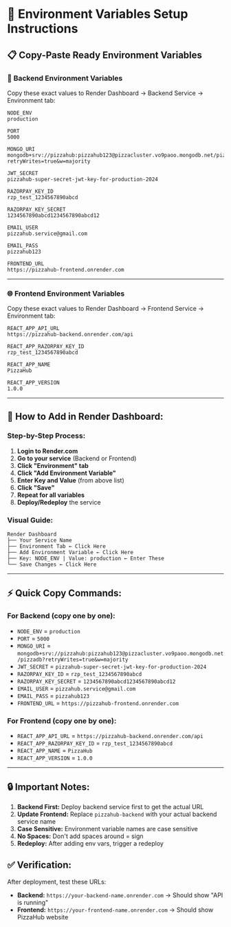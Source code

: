 # 🔑 Environment Variables Setup Instructions

## 📋 **Copy-Paste Ready Environment Variables**

### 🔧 **Backend Environment Variables**
Copy these exact values to Render Dashboard → Backend Service → Environment tab:

```
NODE_ENV
production

PORT  
5000

MONGO_URI
mongodb+srv://pizzahub:pizzahub123@pizzacluster.vo9paoo.mongodb.net/pizzadb?retryWrites=true&w=majority

JWT_SECRET
pizzahub-super-secret-jwt-key-for-production-2024

RAZORPAY_KEY_ID
rzp_test_1234567890abcd

RAZORPAY_KEY_SECRET  
1234567890abcd1234567890abcd12

EMAIL_USER
pizzahub.service@gmail.com

EMAIL_PASS
pizzahub123

FRONTEND_URL
https://pizzahub-frontend.onrender.com
```

---

### 🌐 **Frontend Environment Variables**  
Copy these exact values to Render Dashboard → Frontend Service → Environment tab:

```
REACT_APP_API_URL
https://pizzahub-backend.onrender.com/api

REACT_APP_RAZORPAY_KEY_ID
rzp_test_1234567890abcd

REACT_APP_NAME
PizzaHub

REACT_APP_VERSION
1.0.0
```

---

## 🎯 **How to Add in Render Dashboard:**

### Step-by-Step Process:

1. **Login to Render.com**
2. **Go to your service** (Backend or Frontend)
3. **Click "Environment" tab**
4. **Click "Add Environment Variable"**
5. **Enter Key and Value** (from above list)
6. **Click "Save"**
7. **Repeat for all variables**
8. **Deploy/Redeploy** the service

### Visual Guide:
```
Render Dashboard
├── Your Service Name
├── Environment Tab ← Click Here
├── Add Environment Variable ← Click Here  
├── Key: NODE_ENV | Value: production ← Enter These
└── Save Changes ← Click Here
```

---

## ⚡ **Quick Copy Commands:**

### For Backend (copy one by one):
- `NODE_ENV` = `production`
- `PORT` = `5000`  
- `MONGO_URI` = `mongodb+srv://pizzahub:pizzahub123@pizzacluster.vo9paoo.mongodb.net/pizzadb?retryWrites=true&w=majority`
- `JWT_SECRET` = `pizzahub-super-secret-jwt-key-for-production-2024`
- `RAZORPAY_KEY_ID` = `rzp_test_1234567890abcd`
- `RAZORPAY_KEY_SECRET` = `1234567890abcd1234567890abcd12`
- `EMAIL_USER` = `pizzahub.service@gmail.com`
- `EMAIL_PASS` = `pizzahub123`
- `FRONTEND_URL` = `https://pizzahub-frontend.onrender.com`

### For Frontend (copy one by one):
- `REACT_APP_API_URL` = `https://pizzahub-backend.onrender.com/api`
- `REACT_APP_RAZORPAY_KEY_ID` = `rzp_test_1234567890abcd`
- `REACT_APP_NAME` = `PizzaHub`  
- `REACT_APP_VERSION` = `1.0.0`

---

## 🔒 **Important Notes:**

1. **Backend First:** Deploy backend service first to get the actual URL
2. **Update Frontend:** Replace `pizzahub-backend` with your actual backend service name
3. **Case Sensitive:** Environment variable names are case sensitive
4. **No Spaces:** Don't add spaces around = sign
5. **Redeploy:** After adding env vars, trigger a redeploy

## ✅ **Verification:**

After deployment, test these URLs:
- **Backend:** `https://your-backend-name.onrender.com` → Should show "API is running"
- **Frontend:** `https://your-frontend-name.onrender.com` → Should show PizzaHub website

